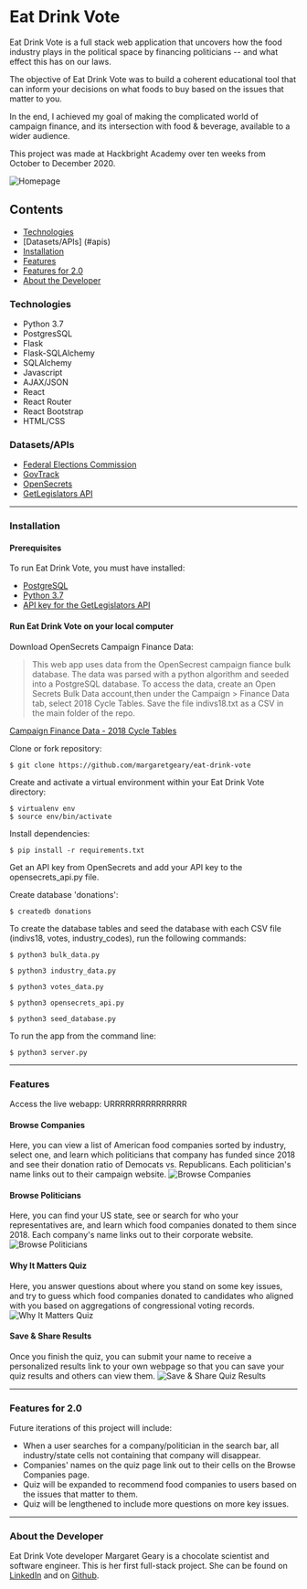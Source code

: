 # Eat Drink Vote
Eat Drink Vote is a full stack web application that uncovers how the food industry plays in the political space by financing politicians -- and what effect this has on our laws.

The objective of Eat Drink Vote was to build a coherent educational tool that can inform your decisions on what foods to buy based on the issues that matter to you.

In the end, I achieved my goal of making the complicated world of campaign finance, and its intersection with food & beverage, available to a wider audience.

This project was made at Hackbright Academy over ten weeks from October to December 2020.

![Homepage](/static/gif/homepage.gif "Homepage")

## Contents
 - [Technologies](#technologies)
 - [Datasets/APIs] (#apis)
 - [Installation](#installation)
 - [Features](#features)
 - [Features for 2.0](#featuresfor2.0)
 - [About the Developer](#aboutthedeveloper)

### Technologies
* Python 3.7
* PostgresSQL
* Flask
* Flask-SQLAlchemy
* SQLAlchemy
* Javascript
* AJAX/JSON
* React
* React Router
* React Bootstrap
* HTML/CSS

### <a name="apis"></a> Datasets/APIs
* [Federal Elections Commission](https://api.open.fec.gov/developers/) 
* [GovTrack](https://www.govtrack.us/congress/votes)
* [OpenSecrets](https://www.opensecrets.org/bulk-data)
* [GetLegislators API](https://www.opensecrets.org/open-data/api-documentation)
---
### Installation
#### Prerequisites
To run Eat Drink Vote, you must have installed:
 - [PostgreSQL](https://www.postgresql.org/)
 - [Python 3.7](https://www.python.org/downloads/)
 - [API key for the GetLegislators API](https://www.opensecrets.org/api/admin/index.php?function=signup)

 #### Run Eat Drink Vote on your local computer
Download OpenSecrets Campaign Finance Data:
> This web app uses data from the OpenSecrest campaign fiance bulk database. 
>The data was parsed with a python algorithm and seeded into a PostgreSQL database.
> To access the data, create an Open Secrets Bulk Data account,then under the Campaign > Finance Data tab, select 2018 Cycle Tables. Save the file indivs18.txt as a CSV in
> the main folder of the repo.

[Campaign Finance Data - 2018 Cycle Tables](https://www.opensecrets.org/bulk-data/downloads)

 Clone or fork repository:
 ```
 $ git clone https://github.com/margaretgeary/eat-drink-vote
 ```

Create and activate a virtual environment within your Eat Drink Vote directory:
```
$ virtualenv env
$ source env/bin/activate
```
Install dependencies:
```
$ pip install -r requirements.txt
```
Get an API key from OpenSecrets and add your API key to the opensecrets_api.py file.

Create database 'donations':
   ```
$ createdb donations
```
To create the database tables and seed the database with each CSV file (indivs18, votes, industry_codes), run the following commands:
   ```
$ python3 bulk_data.py
```
   ```
$ python3 industry_data.py
```
   ```
$ python3 votes_data.py
```
   ```
$ python3 opensecrets_api.py
```
   ```
$ python3 seed_database.py
```
To run the app from the command line:
```
$ python3 server.py
```
---
### Features
Access the live webapp: URRRRRRRRRRRRRRR

#### Browse Companies
Here, you can view a list of American food companies sorted by industry, select one, and learn which politicians that company has funded since 2018 and see their donation ratio of Democats vs. Republicans. Each politician's name links out to their campaign website.
![Browse Companies](/static/gif/browsecompanies.gif "Browse Companies")
#### Browse Politicians
Here, you can find your US state, see or search for who your representatives are, and learn which food companies donated to them since 2018. Each company's name links out to their corporate website.
![Browse Politicians](/static/gif/browsepoliticians.gif "Browse Politicians")
#### Why It Matters Quiz
Here, you answer questions about where you stand on some key issues, and try to guess which food companies donated to candidates who aligned with you based on aggregations of congressional voting records.
![Why It Matters Quiz](/static/gif/quiz.gif "Why It Matters Quiz")
#### Save & Share Results
Once you finish the quiz, you can submit your name to receive a personalized results link to your own webpage so that you can save your quiz results and others can view them.
![Save & Share Quiz Results](/static/gif/saveresults.gif "Save & Share Quiz Results")

---
### <a name="featuresfor2.0"></a> Features for 2.0
Future iterations of this project will include:
* When a user searches for a company/politician in the search bar, all industry/state cells not containing that company will disappear. 
* Companies' names on the quiz page link out to their cells on the Browse Companies page.
* Quiz will be expanded to recommend food companies to users based on the issues that matter to them.
* Quiz will be lengthened to include more questions on more key issues.
---


### <a name="aboutthedeveloper"></a> About the Developer
Eat Drink Vote developer Margaret Geary is a chocolate scientist and software engineer. This is her first full-stack project. She can be found on [LinkedIn](https://www.linkedin.com/in/margaretgeary/) and on [Github](https://github.com/margaret).